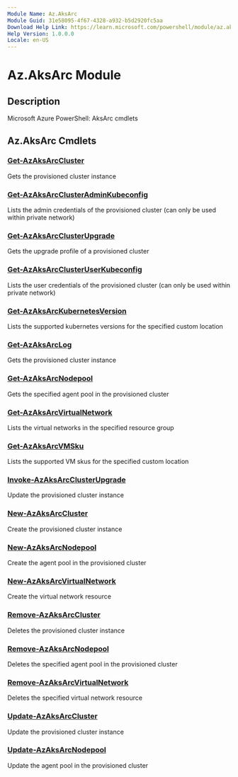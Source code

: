 ```yaml
---
Module Name: Az.AksArc
Module Guid: 31e58095-4f67-4328-a932-b5d2920fc5aa
Download Help Link: https://learn.microsoft.com/powershell/module/az.aksarc
Help Version: 1.0.0.0
Locale: en-US
---
```


# Az.AksArc Module
## Description
Microsoft Azure PowerShell: AksArc cmdlets

## Az.AksArc Cmdlets
### [Get-AzAksArcCluster](Get-AzAksArcCluster.md)
Gets the provisioned cluster instance

### [Get-AzAksArcClusterAdminKubeconfig](Get-AzAksArcClusterAdminKubeconfig.md)
Lists the admin credentials of the provisioned cluster (can only be used within private network)

### [Get-AzAksArcClusterUpgrade](Get-AzAksArcClusterUpgrade.md)
Gets the upgrade profile of a provisioned cluster

### [Get-AzAksArcClusterUserKubeconfig](Get-AzAksArcClusterUserKubeconfig.md)
Lists the user credentials of the provisioned cluster (can only be used within private network)

### [Get-AzAksArcKubernetesVersion](Get-AzAksArcKubernetesVersion.md)
Lists the supported kubernetes versions for the specified custom location

### [Get-AzAksArcLog](Get-AzAksArcLog.md)
Gets the provisioned cluster instance

### [Get-AzAksArcNodepool](Get-AzAksArcNodepool.md)
Gets the specified agent pool in the provisioned cluster

### [Get-AzAksArcVirtualNetwork](Get-AzAksArcVirtualNetwork.md)
Lists the virtual networks in the specified resource group

### [Get-AzAksArcVMSku](Get-AzAksArcVMSku.md)
Lists the supported VM skus for the specified custom location

### [Invoke-AzAksArcClusterUpgrade](Invoke-AzAksArcClusterUpgrade.md)
Update the provisioned cluster instance

### [New-AzAksArcCluster](New-AzAksArcCluster.md)
Create the provisioned cluster instance

### [New-AzAksArcNodepool](New-AzAksArcNodepool.md)
Create the agent pool in the provisioned cluster

### [New-AzAksArcVirtualNetwork](New-AzAksArcVirtualNetwork.md)
Create the virtual network resource

### [Remove-AzAksArcCluster](Remove-AzAksArcCluster.md)
Deletes the provisioned cluster instance

### [Remove-AzAksArcNodepool](Remove-AzAksArcNodepool.md)
Deletes the specified agent pool in the provisioned cluster

### [Remove-AzAksArcVirtualNetwork](Remove-AzAksArcVirtualNetwork.md)
Deletes the specified virtual network resource

### [Update-AzAksArcCluster](Update-AzAksArcCluster.md)
Update the provisioned cluster instance

### [Update-AzAksArcNodepool](Update-AzAksArcNodepool.md)
Update the agent pool in the provisioned cluster

